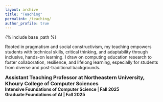 ```yaml
---
layout: archive
title: "Teaching"
permalink: /teaching/
author_profile: true
---
```

<style type='text/css'>
h2, h3, h4, h5, h6 {margin: 0;}
.br {display: block; margin-bottom: 0em; margin: 0;} 
</style>



 {% include base_path %} 

Rooted in pragmatism and social constructivism, my teaching empowers students with technical skills, critical thinking, and adaptability through inclusive, hands-on learning. I draw on computing education research to foster collaboration, resilience, and lifelong learning, especially for students from diverse and post-traditional backgrounds.

### Assistant Teaching Professor at Northeastern University, Khoury College of Computer Sciences
#### Intensive Foundations of Computer Science | Fall 2025
#### Graduate Foundations of AI | Fall 2025
<!-- {% for post in site.teaching reversed %} -->
<!-- {% include archive-single.html %} -->
<!-- {% endfor %} -->
